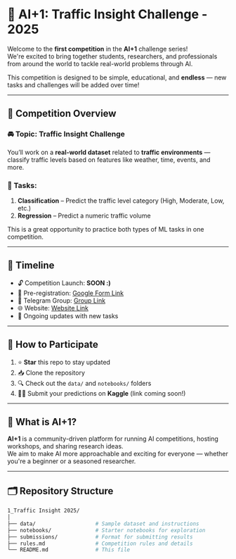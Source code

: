# 🚦 AI+1: Traffic Insight Challenge - 2025

Welcome to the **first competition** in the **AI+1** challenge series!  
We're excited to bring together students, researchers, and professionals from around the world to tackle real-world problems through AI.

This competition is designed to be simple, educational, and **endless** — new tasks and challenges will be added over time!

---

## 🎯 Competition Overview

### 🚘 Topic: **Traffic Insight Challenge**
You’ll work on a **real-world dataset** related to **traffic environments** — classify traffic levels based on features like weather, time, events, and more.

### 🧪 Tasks:
1. **Classification** – Predict the traffic level category (High, Moderate, Low, etc.)
2. **Regression** – Predict a numeric traffic volume

This is a great opportunity to practice both types of ML tasks in one competition.

---

## 📅 Timeline

- 🔓 Competition Launch: **SOON :)**
- 📝 Pre-registration: [Google Form Link](https://docs.google.com/forms/d/e/1FAIpQLSeJQyQRO-jFiD59H2Tz0teR5Lu04LRvyt0iQMJ4RJ7HlJFcxQ/viewform?usp=dialog)
- 🔔 Telegram Group: [Group Link](https://t.me/ai_plus1)
- 🌐 Website: [Website Link](https://m-saeid.github.io/AI_Plus1/)
- 🔁 Ongoing updates with new tasks

---

## 🧾 How to Participate

1. ⭐ **Star** this repo to stay updated  
2. 📥 Clone the repository  
3. 🔍 Check out the `data/` and `notebooks/` folders  
4. 🧑‍💻 Submit your predictions on **Kaggle** (link coming soon!)

---

## 🧠 What is AI+1?

**AI+1** is a community-driven platform for running AI competitions, hosting workshops, and sharing research ideas.  
We aim to make AI more approachable and exciting for everyone — whether you're a beginner or a seasoned researcher.

---

## 🗂 Repository Structure

```bash
1_Traffic Insight 2025/
│
├── data/                   # Sample dataset and instructions
├── notebooks/              # Starter notebooks for exploration
├── submissions/            # Format for submitting results
├── rules.md                # Competition rules and details
└── README.md               # This file
